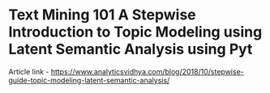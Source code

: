 # Text Mining 101 A Stepwise Introduction to Topic Modeling using Latent Semantic Analysis using Pyt

Article link - https://www.analyticsvidhya.com/blog/2018/10/stepwise-guide-topic-modeling-latent-semantic-analysis/
